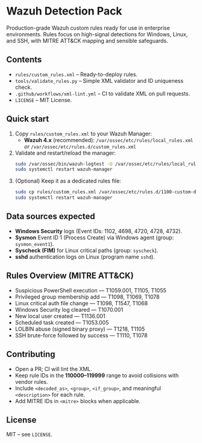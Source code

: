 # Wazuh Detection Pack

Production-grade Wazuh custom rules ready for use in enterprise environments. Rules focus on high-signal detections for Windows, Linux, and SSH, with MITRE ATT&CK mapping and sensible safeguards.

## Contents
- `rules/custom_rules.xml` – Ready-to-deploy rules.
- `tools/validate_rules.py` – Simple XML validator and ID uniqueness check.
- `.github/workflows/xml-lint.yml` – CI to validate XML on pull requests.
- `LICENSE` – MIT License.

## Quick start

1. Copy `rules/custom_rules.xml` to your Wazuh Manager:
   - **Wazuh 4.x** (recommended): `/var/ossec/etc/rules/local_rules.xml` *or* `/var/ossec/etc/rules.d/custom_rules.xml`
2. Validate and restart/reload the manager:
   ```bash
   sudo /var/ossec/bin/wazuh-logtest -U /var/ossec/etc/rules/local_rules.xml
   sudo systemctl restart wazuh-manager
   ```
3. (Optional) Keep it as a dedicated rules file:
   ```bash
   sudo cp rules/custom_rules.xml /var/ossec/etc/rules.d/1100-custom-detections.xml
   sudo systemctl restart wazuh-manager
   ```

## Data sources expected
- **Windows Security** logs (Event IDs: 1102, 4698, 4720, 4728, 4732).
- **Sysmon** Event ID 1 (Process Create) via Windows agent (group: `sysmon_event1`).
- **Syscheck (FIM)** for Linux critical paths (group: `syscheck`).
- **sshd** authentication logs on Linux (program name `sshd`).

## Rules Overview (MITRE ATT&CK)
- Suspicious PowerShell execution — T1059.001, T1105, T1055
- Privileged group membership add — T1098, T1069, T1078
- Linux critical auth file change — T1098, T1547, T1068
- Windows Security log cleared — T1070.001
- New local user created — T1136.001
- Scheduled task created — T1053.005
- LOLBIN abuse (signed binary proxy) — T1218, T1105
- SSH brute-force followed by success — T1110, T1078

## Contributing
- Open a PR; CI will lint the XML.
- Keep rule IDs in the **110000–119999** range to avoid collisions with vendor rules.
- Include `<decoded_as>`, `<group>`, `<if_group>`, and meaningful `<description>` for each rule.
- Add MITRE IDs in `<mitre>` blocks when applicable.

## License
MIT – see `LICENSE`.
